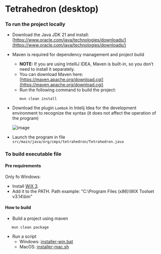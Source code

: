 # Tetrahedron (desktop)

### To run the project locally

- Download the Java JDK 21 and install: [https://www.oracle.com/java/technologies/downloads/](https://www.oracle.com/java/technologies/downloads/)
- Maven is required for dependency management and project build
  - **NOTE:** If you are using IntelliJ IDEA, Maven is built-in, so you don’t need to install it separately.
  - You can download Maven here: [https://maven.apache.org/download.cgi](https://maven.apache.org/download.cgi)
  - Run the following command to build the project:
    ```shell
    mvn clean install
    ```
- Download the plugin `Lombok` in Intelij Idea for the development environment to recognize the syntax (it does not affect the operation of the program)

    ![image](https://github.com/user-attachments/assets/fce03f62-2e13-436e-8c02-59319ea6c558)
- Launch the program in file `src/main/java/org/cmps/tetrahedron/Tetrahedron.java`

### To build executable file
#### Pre requirements
Only fo Windows: 
- Install [WiX 3](https://wixtoolset.org/docs/wix3/). 
- Add it to the PATH. Path example: "C:\Program Files (x86)\WiX Toolset v3.14\bin"

#### How to build
- Build a project using maven
 ```shell
    mvn clean package
 ```
- Run a script
  - Windows: [installer-win.bat](installer-win.bat)
  - MacOS: [installer-mac.sh](installer-mac.sh)
